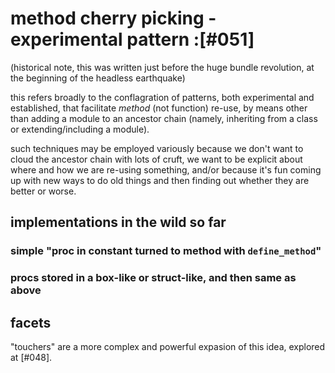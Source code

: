 # method cherry picking - experimental pattern :[#051]

(historical note, this was written just before the huge bundle revolution,
at the beginning of the headless earthquake)

this refers broadly to the conflagration of patterns, both experimental and
established, that facilitate *method* (not function) re-use, by means other
than adding a module to an ancestor chain (namely, inheriting from a class or
extending/including a module).

such techniques may be employed variously because we don't want to cloud
the ancestor chain with lots of cruft, we want to be explicit about where
and how we are re-using something, and/or because it's fun coming up with
new ways to do old things and then finding out whether they are better or
worse.

## implementations in the wild so far

### simple "proc in constant turned to method with `define_method`"

### procs stored in a box-like or struct-like, and then same as above

## facets

"touchers" are a more complex and powerful expasion of this idea, explored
at [#048].
